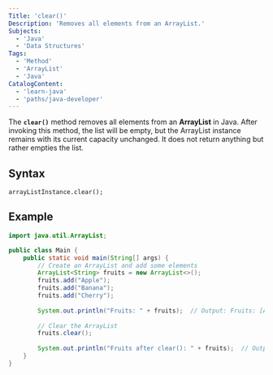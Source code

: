 ```yaml
---
Title: 'clear()'
Description: 'Removes all elements from an ArrayList.' 
Subjects:
  - 'Java'
  - 'Data Structures'
Tags:
  - 'Method'
  - 'ArrayList'
  - 'Java'
CatalogContent:
  - 'learn-java'
  - 'paths/java-developer'
---
```


The **`clear()`** method removes all elements from an **ArrayList** in Java. After invoking this method, the list will be empty, but the ArrayList instance remains with its current capacity unchanged. It does not return anything but rather empties the list.

## Syntax

```pseudo
arrayListInstance.clear();
```

## Example
```java
import java.util.ArrayList;

public class Main {
    public static void main(String[] args) {
        // Create an ArrayList and add some elements
        ArrayList<String> fruits = new ArrayList<>();
        fruits.add("Apple");
        fruits.add("Banana");
        fruits.add("Cherry");
        
        System.out.println("Fruits: " + fruits);  // Output: Fruits: [Apple, Banana, Cherry]
        
        // Clear the ArrayList
        fruits.clear();
        
        System.out.println("Fruits after clear(): " + fruits);  // Output: Fruits after clear(): []
    }
}
```